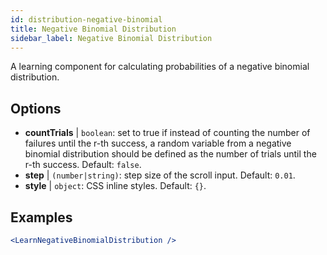 ```yaml
---
id: distribution-negative-binomial
title: Negative Binomial Distribution
sidebar_label: Negative Binomial Distribution
---
```


A learning component for calculating probabilities of a negative binomial distribution.

## Options

* __countTrials__ | `boolean`: set to true if instead of counting the number of failures until the r-th success, a random variable from a negative binomial distribution should be defined as the number of trials until the r-th success. Default: `false`.
* __step__ | `(number|string)`: step size of the scroll input. Default: `0.01`.
* __style__ | `object`: CSS inline styles. Default: `{}`.


## Examples

```jsx live
<LearnNegativeBinomialDistribution />
```

